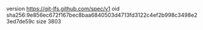 version https://git-lfs.github.com/spec/v1
oid sha256:9e856ec672f167bec8baa6840503d4713fd3122c4ef2b998c3498e23ed7de59c
size 3803
